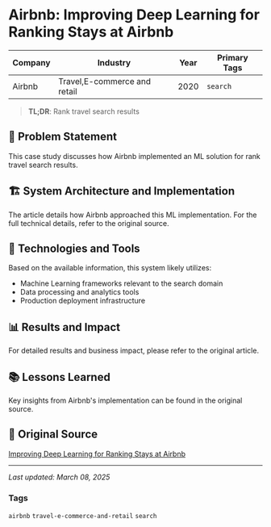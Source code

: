 # Airbnb: Improving Deep Learning for Ranking Stays at Airbnb

| Company | Industry | Year | Primary Tags | 
|---------|----------|------|--------------|
| Airbnb | Travel,E-commerce and retail | 2020 | `search` |

> **TL;DR**: Rank travel search results

## 📝 Problem Statement

This case study discusses how Airbnb implemented an ML solution for rank travel search results.

## 🏗️ System Architecture and Implementation

The article details how Airbnb approached this ML implementation. For the full technical details, refer to the original source.

## 🔧 Technologies and Tools

Based on the available information, this system likely utilizes:

- Machine Learning frameworks relevant to the search domain
- Data processing and analytics tools
- Production deployment infrastructure

## 📊 Results and Impact

For detailed results and business impact, please refer to the original article.

## 📚 Lessons Learned

Key insights from Airbnb's implementation can be found in the original source.

## 🔗 Original Source

[Improving Deep Learning for Ranking Stays at Airbnb](https://medium.com/airbnb-engineering/improving-deep-learning-for-ranking-stays-at-airbnb-959097638bde)

---

*Last updated: March 08, 2025*

### Tags

`airbnb` `travel-e-commerce-and-retail` `search`
